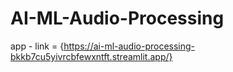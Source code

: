 # AI-ML-Audio-Processing


app - link = {https://ai-ml-audio-processing-bkkb7cu5yivrcbfewxntft.streamlit.app/}

